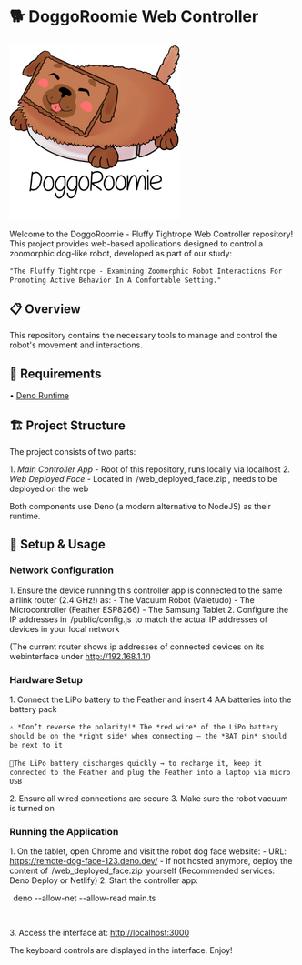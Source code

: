 # 🐕 DoggoRoomie Web Controller

<img src="/doggo-roomie.png" alt="DoggoRoomie Robot" title="DoggoRoomie Robot" width="300" />

Welcome to the DoggoRoomie - Fluffy Tightrope Web Controller repository! This project provides web-based applications designed to control a zoomorphic dog-like robot, developed as part of our study:

	⁠"The Fluffy Tightrope - Examining Zoomorphic Robot Interactions For Promoting Active Behavior In A Comfortable Setting."
> 

## 📋 Overview

This repository contains the necessary tools to manage and control the robot's movement and interactions.

## 🔧 Requirements

•⁠  ⁠[Deno Runtime](https://deno.land/manual/getting_started/installation)

## 🏗️ Project Structure

The project consists of two parts:

1.⁠ ⁠*Main Controller App* - Root of this repository, runs locally via localhost
2.⁠ ⁠*Web Deployed Face* - Located in ⁠ /web_deployed_face.zip ⁠, needs to be deployed on the web

Both components use Deno (a modern alternative to NodeJS) as their runtime.

## 🚀 Setup & Usage

### Network Configuration

1.⁠ ⁠Ensure the device running this controller app is connected to the same airlink router (2.4 GHz!) as:
    - The Vacuum Robot (Valetudo)
    - The Microcontroller (Feather ESP8266)
    - The Samsung Tablet
2.⁠ ⁠Configure the IP addresses in ⁠ /public/config.js ⁠ to match the actual IP addresses of devices in your local network

(The current router shows ip addresses of connected devices on its webinterface under http://192.168.1.1/)

### Hardware Setup

1.⁠ ⁠⁠Connect the LiPo battery to the Feather and insert 4 AA batteries into the battery pack
    
    ⚠️ *Don’t reverse the polarity!* The *red wire* of the LiPo battery should be on the *right side* when connecting — the *BAT pin* should be next to it
    
    🔋The LiPo battery discharges quickly → to recharge it, keep it connected to the Feather and plug the Feather into a laptop via micro USB
    
2.⁠ ⁠Ensure all wired connections are secure
3.⁠ ⁠⁠Make sure the robot vacuum is turned on

### Running the Application

1.⁠ ⁠On the tablet, open Chrome and visit the robot dog face website:
    - URL: https://remote-dog-face-123.deno.dev/
    - If not hosted anymore, deploy the content of ⁠ /web_deployed_face.zip ⁠ yourself
    (Recommended services: Deno Deploy or Netlify)
2.⁠ ⁠Start the controller app:
    
    
⁠     deno --allow-net --allow-read main.ts
    
     ⁠
    
3.⁠ ⁠Access the interface at: [http://localhost:3000](http://localhost:3000/)

The keyboard controls are displayed in the interface. Enjoy!
